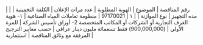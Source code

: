 |  | رقم المناقصة | الموضوع | الهویة المطلوبة | عدد مرات الإعلان | الکلفة التخمینیة | مده التجهیز | نوع الموازنة |
| ۱ | 97170021 | منظومة تعاملات المیاه الصناعیة | ۱- هویة الغرف التجاریة أو الشرکات أو المکاتب المتخصصة 2- أوراق تأسیس الشرکة | للمرة الأولي | (900,000,000) فقط تسعمائة ملیون دینار عراقي | حسب معاییر الترجیح المرفقة مع وثائق المناقصة | استثماریة |

